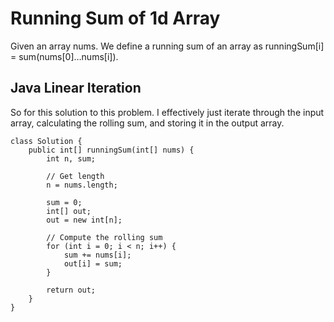 # Running Sum of 1d Array

Given an array nums. We define a running sum of an array as runningSum[i] = sum(nums[0]…nums[i]).

## Java Linear Iteration

So for this solution to this problem. I effectively just iterate through the input array, calculating the rolling sum, and storing it in the output array.

```
class Solution {
    public int[] runningSum(int[] nums) {
        int n, sum;
        
        // Get length
        n = nums.length;
        
        sum = 0;
        int[] out;
        out = new int[n];
        
        // Compute the rolling sum
        for (int i = 0; i < n; i++) {
            sum += nums[i];
            out[i] = sum;
        }
        
        return out;
    }
}
```